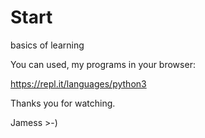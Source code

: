 # Start
basics of learning

You can used, my programs in your browser:

https://repl.it/languages/python3

Thanks you for watching.

Jamess  >-)
